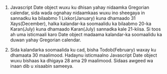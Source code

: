 1. Javascript Date object wuxu ku dhisan yahay nidaamka Gregorian calendar, sida wada ognahay nidaamkaas wuxu ino sheegaya in sannadku ka bilaabmo 1 Lixkor(January) kuna dhamaado 31 Xays(December), halka kalandar-ka soomaalidu ka bilaabmo 20-ka Karan(July) kuna dhamaado Karan(July) sannadka kale 21-kiisa.
Si toos ah uma isticmaali karo Date object madaama kalandar-ka soomaalidu ka duwan yahay Gregorian calendar.

2. Sida kalandarka soomaalida ku cad, bisha Todob(February) waxay ku dhamaata 30 maalimood. Hadaynu isticmaalno Javascript Date object wuxu bishaas ka dhigaya 28 ama 29 maalimood. Sidaas awgeed wa inaan dib u xisaabin sameeya.